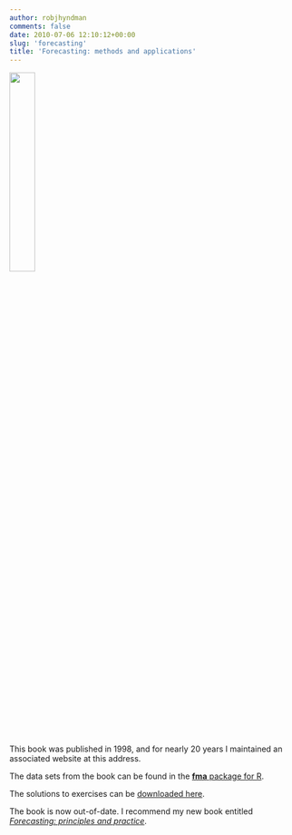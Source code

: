 ```yaml
---
author: robjhyndman
comments: false
date: 2010-07-06 12:10:12+00:00
slug: 'forecasting'
title: 'Forecasting: methods and applications'
---
```


<img src='../img/fma.jpg' width=30%>


This book was published in 1998, and for nearly 20 years I maintained an associated website at this address.

The data sets from the book can be found in the [**fma** package for R](http://cran.r-project.org/package=fma).

The solutions to exercises can be [downloaded here](/files/solutions.pdf).

The book is now out-of-date. I recommend my new book entitled [*Forecasting: principles and practice*](http://Otexts.org/fpp2/).




